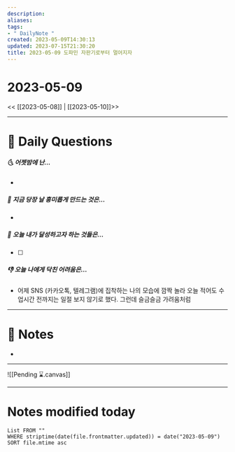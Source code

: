 ```yaml
---
description:
aliases: 
tags:
- " DailyNote "
created: 2023-05-09T14:30:13
updated: 2023-07-15T21:30:20
title: 2023-05-09 도파민 자판기로부터 멀어지자
---
```


# 2023-05-09

<< [[2023-05-08]] | [[2023-05-10]]>>

---

# 📅 Daily Questions

##### 🌜 어젯밤에 난...

- 

##### 🙌 지금 당장 날 흥미롭게 만드는 것은...

- 

##### 🚀 오늘 내가 달성하고자 하는 것들은...

- [ ] 

##### 👎 오늘 나에게 닥친 어려움은...

- 어제 SNS (카카오톡, 텔레그램)에 집착하는 나의 모습에 깜짝 놀라 오늘 적어도 수업시간 전까지는 일절 보지 않기로 했다. 그런데 슬금슬금 가려움처럼 

---

# 📝 Notes

- 

___

![[Pending ⌛.canvas]]

---

# Notes modified today

```dataview
List FROM "" 
WHERE striptime(date(file.frontmatter.updated)) = date("2023-05-09") 
SORT file.mtime asc
```
